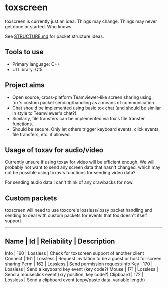 toxscreen
=========

toxscreen is currently just an idea. Things may change. Things
may never get done or started. Who knows.

See [STRUCTURE.md] for packet structure ideas.

Tools to use
------------

- Primary language: C++
- UI Library: Qt5


Project aims
------------

- Open source, cross-platform Teamviewer-like screen sharing
  using tox's custom packet sending/handling as a means of
  communication.
- Chat should be implemented using basic tox chat (and should
  be similar in style to Teamviewer's chat?).
- Similarly, file transfers can be implemented via tox's file
  transfer functions.
- Should be secure. Only let others trigger keyboard events,
  click events, file transfers, etc. if allowed.


Usage of toxav for audio/video
------------------------------

Currently unsure if using toxav for video will be efficient
enough. We will probably not want to send any screen data that
hasn't changed, which may not be possible using toxav's
functions for sending video data?

For sending audio data I can't think of any drawbacks for now.


Custom packets
--------------

toxscreen will need to use toxcore's lossless/lossy packet
handling and sending to deal with custom packets for events
that tox doesn't itself support.

---------------------------------------------------------------------------------------------
 Name      | Id   | Reliability | Description
---------------------------------------------------------------------------------------------
 Info      | 160  | Lossless    | Check for toxscreen support of another client
 Connect   | 161  | Lossless    | Request invitation to be a guest or host for screen sharing
 Perm      | 162  | Lossless    | Send permission request/info
 Key       | 170  | Lossless    | Send a keyboard key event (key code?)
 Mouse     | 171  | Lossless    | Send a mouseclick event (x/y position, key code?)
 Clipboard | 172  | Lossless    | Send a clipboard event (copy/paste data, variable length)

[STRUCTURE.md]:https://github.com/saneki/toxscreen/blob/master/STRUCTURE.md
